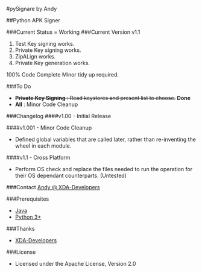 #pySignare by Andy


##Python APK Signer

###Current Status = Working
###Current Version v1.1

1. Test Key signing works.
2. Private Key signing works.
3. ZipALign works.
4. Private Key generation works.

100% Code Complete
Minor tidy up required.

###To Do

* ~~**Private Key Signing** : Read keystores and present list to choose.~~ **Done**
* **All** : Minor Code Cleanup

###Changelog
####v1.00  - Initial Release

####v1.001 - Minor Code Cleanup
*  Defined global variables that are called later, rather than re-inventing the wheel in each module.

####v1.1   - Cross Platform
*  Perform OS check and replace the files needed to run the operation for their OS dependant counterparts. (Untested)

###Contact
[Andy @ XDA-Developers](http://forum.xda-developers.com/member.php?u=797171)

###Prerequisites
* [Java](http://java.com/en/download/index.jsp)
* [Python 3+](http://www.python.org/downloads/)

###Thanks
* [XDA-Developers](http://forum.xda-developers.com)

###License
*  Licensed under the Apache License, Version 2.0